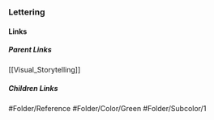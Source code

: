 ### Lettering
#### Links
##### Parent Links
[[Visual_Storytelling]]
##### Children Links
#Folder/Reference
#Folder/Color/Green
#Folder/Subcolor/1

